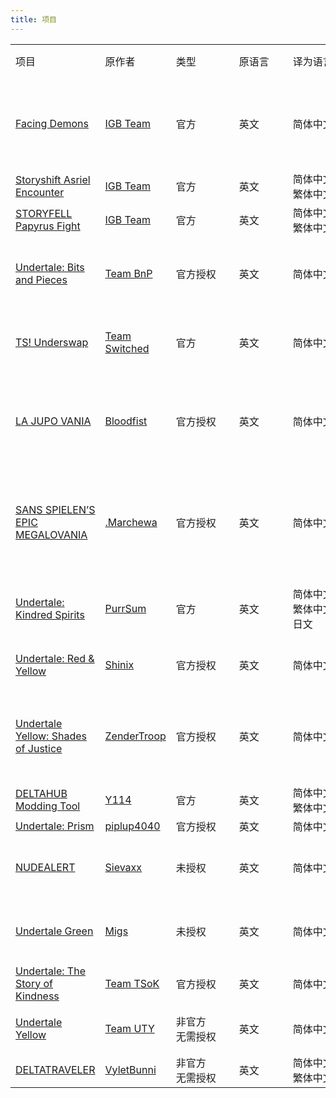 ```yaml
---
title: 项目
---
```

<table>
    <tr>
        <td>项目</td>
        <td>原作者</td>
        <td style="min-width:85px">类型</div></td>
        <td style="min-width:70px">原语言</div></td>
        <td style="min-width:86px">译为语言</div></td>
        <td><a href="/groups">所属组别</a> / 署名</td>
        <td style="min-width:192px">参与者名单</td>
        <td style="min-width:148px">当前状态/配布地址</div></td>
    </tr>
    <tr>
        <td><a href="https://gamejolt.com/games/ss_asriel/765458">Facing Demons</a></td>
        <td><a href="https://gamejolt.com/@IGB_team">IGB Team</a></td>
        <td>官方</td>
        <td>英文</td>
        <td>简体中文</td>
        <td rowspan="3">IGB Team CN</td>
        <td><details><summary>项目负责人</summary>AX暗星233</details><details><summary>文翻/文校</summary>R.o.C.t.D./π/3.1415⑨<br>Bronie_</details><details><summary>程序/技术</summary>憨憨羊の宇航鸽鸽<br>智慧一</details><details><summary>美术</summary>小树叶不是树叶</details><details><summary>配音</summary>抑郁的三叶草<br>一只chara路过</details><details><summary>R.I.P</summary><span title="2023年3月11日 凌晨3：12
红猹要吃巧克力 由于自身心理因素亲手结束了自己的生命，与世长辞...
我们在此对她表示深深的悼念，愿她在天国永无伤痛。" style="border-bottom:1px dotted">红猹要吃巧克力</span></details></td>
        <td>进行中</td>
    </tr>
    <tr>
        <td><a href="https://gamejolt.com/games/ss_asriel/765458">Storyshift Asriel Encounter</a></td>
        <td><a href="https://gamejolt.com/@IGB_team">IGB Team</a></td>
        <td>官方</td>
        <td>英文</td>
        <td>简体中文<br>繁体中文</td>
        <td><details><summary>程序/技术</summary>憨憨羊の宇航鸽鸽</details><details><summary>文本</summary>AX暗星233<br>憨憨羊の宇航鸽鸽</details></td>
        <td>已发布<br><a href="https://gamejolt.com/games/ss_asriel/765458">官方 Gamejolt</a></td>
    </tr>
    <tr>
        <td><a href="https://gamejolt.com/games/withered_flower/971776">STORYFELL Papyrus Fight</a></td>
        <td><a href="https://gamejolt.com/@IGB_team">IGB Team</a></td>
        <td>官方</td>
        <td>英文</td>
        <td>简体中文<br>繁体中文</td>
        <td><details><summary>程序/技术</summary>AX暗星233</details><details><summary>文本</summary>AX暗星233<br>Bronie_<br>憨憨羊の宇航鸽鸽</details></td>
        <td>已发布<br><details><summary>配布地址</summary><a href="https://gamejolt.com/games/withered_flower/971776">官方 Gamejolt</a><br><a href="https://www.bilibili.com/video/BV1SJdLY6E7M">哔哩哔哩发布视频</a></details></td>
    </tr>
    <tr>
        <td><a href="https://gamejolt.com/games/UndertaleBnP/574044">Undertale: Bits and Pieces</a></td>
        <td><a href="https://docs.google.com/document/d/1av-D3fGC4dHOS_nh3w3UzJp2RtTke_PS84LWptIDIFE/edit">Team BnP</a></td>
        <td>官方授权</td>
        <td>英文</td>
        <td>简体中文</td>
        <td>Undertale: Bits and Pieces 官方授权简体中文本地化组</td>
        <td><details><summary>项目负责人</summary>AX暗星233</details><details><summary>文本</summary>AX暗星233<br>憨憨羊の宇航鸽鸽<br>lzars<br>Ralsei_Cotton</details><details><summary>程序/技术</summary>AX暗星233<br>憨憨羊の宇航鸽鸽</details><details><summary>美术</summary>纸疯针Official<br>小树叶不是树叶</details></td>
        <td>已发布<br>目前支持到：v5.0.0<br><a href="https://www.bilibili.com/video/BV1YhHueFEoT">哔哩哔哩发布视频</a></td>
    </tr>
    <tr>
        <td><a href="https://gamejolt.com/games/tsunderswap/160094">TS! Underswap</a></td>
        <td><a href="https://gamejolt.com/@teamswitched">Team Switched</a></td>
        <td>官方</td>
        <td>英文</td>
        <td>简体中文</td>
        <td>TS! Underswap 官方简体中文本地化组</td>
        <td><details><summary>主催</summary>鸥皇不欧<br>190团队</details><details><summary>文翻/文校</summary>鸥皇不欧<br>奕哲</details><details><summary>美术</summary>鲸流<br>天机汉化组（希铁石z KodLenss）</details><details><summary>程序/技术</summary>天机汉化组（希铁石z KodLenss）<br>WS3917<br>天机Ceyase</details></td>
        <td>已发布<br>目前支持到：demo v2<br><a href="https://www.bilibili.com/video/BV1PGY4exEsg">哔哩哔哩发布视频</a></td>
    </tr>
    <tr>
        <td><a href="https://gamejolt.com/games/LAJUPOVANIATHEGAME/783280">LA JUPO VANIA</a></td>
        <td><a href="https://gamejolt.com/@Bloodfist">Bloodfist</a></td>
        <td>官方授权</td>
        <td>英文</td>
        <td>简体中文</td>
        <td rowspan="2">太岁爷汉化组</td>
        <td><details><summary>策划</summary>Herbert-Hyy</details><details><summary>文本</summary>Herbert-Hyy</details><details><summary>美术</summary>Raoko01<br>一根没用的太屑骨头</details><details><summary>程序/技术</summary>とある科学のCxx</details><details><summary>配音</summary>-_不正经的老霜蚀_-</details><details><summary>测试</summary>redyoshi35A<br>als2336<br>大鸡_霸王THE_BIHCOCK<br>卍无佚卐<br>A个大钉<br>Sad小杰<br>蛇臂<br>-七面骰子-<br>爱玩游戏的小狗蛋</details></td>
        <td>已发布<details><summary>配布地址</summary><a href="https://www.bilibili.com/video/BV13M4m117AZ">哔哩哔哩发布视频</a><br><a href="https://gamejolt.com/games/lajupovania_cn/915571">Gamejolt 页面</a></details></td>
    </tr>
    <tr>
        <td><a href="https://gamejolt.com/games/SSEM/924354">SANS SPIELEN’S EPIC MEGALOVANIA</a></td>
        <td><a href="https://gamejolt.com/@_Marchewa">.Marchewa</a></td>
        <td>官方授权</td>
        <td>英文</td>
        <td>简体中文</td>
        <td><details><summary>项目领导人</summary>redyoshi35a</details><details><summary>文本</summary>redyoshi35a<br>卍无佚卐<br>蛇臂</details><details><summary>程序/技术</summary>とある科学のCxx</details><details><summary>美术</summary>-七面骰子- <br>THE_BIHCOCK<br>UJB传说官方</details><details><summary>改编参考</summary>卍无佚卐</details><details><summary>宣发</summary>Herbert-Hyy</details><details><summary>测试</summary>Sad小杰</details></td>
        <td>已发布<details><summary>配布地址</summary><a href="https://www.bilibili.com/video/BV1eG2AYsEmv">哔哩哔哩发布视频</a><br><a href="https://gamejolt.com/games/CHssem/930345">Gamejolt 页面</a></details></td>
    </tr>
    <tr>
        <td><a href="https://gamejolt.com/games/undertale-kindred-spirits/1452170">Undertale: Kindred Spirits</a></td>
        <td><a href="https://gamejolt.com/@PurrSum">PurrSum</a></td>
        <td>官方</td>
        <td>英文</td>
        <td>简体中文<br>繁体中文<br>日文</td>
        <td>晓译站。</td>
        <td><details><summary>程序/技术</summary>晓晓_Akatsuki<br>憨憨羊の宇航鸽鸽</details><details><summary>平台</summary>天机Ceyase</details><details><summary>美术</summary>晓晓_Akatsuki</details><details><summary>文本</summary>晓晓_Akatsuki<br>1个渣渣</details></td>
        <td>已发布<br>目前支持到：0.1.5999<br><a href="https://www.bilibili.com/video/BV1TxyaYHEin">哔哩哔哩发布视频</a></td>
    </tr>
    <tr>
        <td><a href="https://gamejolt.com/games/undertale-red-yellow/877387">Undertale: Red & Yellow</a></td>
        <td><a href="https://gamejolt.com/@Shinix">Shinix</a></td>
        <td>官方授权</td>
        <td>英文</td>
        <td>简体中文</td>
        <td rowspan="4">不是汉化组</td>
        <td><details><summary>汉化</summary>泰拉无名君<br>sbngbd<br>badbf-海啸<br>没名字<br>Chess_大概是屑<br>Aryen<br>Andrew_CF<br>DemoNii<br>ajchen<br>雪理奈<br>飞鸟</details><details><summary>测试</summary>~%?…;# *’☆&℃$︿★！<br>大艹人<br>提米<br>FH丶黇鹿<br>GOPTEN<br>恋.<br>苏维埃病人<br>香风の酥灿<br>一个萌萌的猹<br>一块懒aa(本人已死)<br>Polaris（CLE）</details></td>
        <td>已发布<br>最新版本：v1.2<br><details><summary>配布地址</summary><a href="https://www.bilibili.com/video/BV1igRaYZEHS">哔哩哔哩发布视频</a><br><a href="https://forum.gamer.com.tw/C.php?bsn=29347&snA=1502">巴哈姆特發佈貼文</a></details></td>
    </tr>
    <tr>
        <td><a href="https://gamejolt.com/games/UTY_shadesofjustice/935169">Undertale Yellow: Shades of Justice</a></td>
        <td><a href="https://gamejolt.com/@ZenderTroop">ZenderTroop</a></td>
        <td>官方授权</td>
        <td>英文</td>
        <td>简体中文</td>
        <td><details><summary>程序/技术</summary>泰拉无名君<br>憨憨羊の宇航鸽鸽<br>天机Ceyase<br>晓晓_Akatsuki<br>AX暗星</details><details><summary>文翻/文校</summary>泰拉无名君<br>说吧那个不断<br>Chess_大概是屑<br>晓晓_Akatsuki</details><details><summary>字体补充</summary>C-G_O_A_T</details><details><summary>美术</summary>晓晓_Akatsuki</details><details><summary>着色器修复</summary>Zender Troop</details><details><summary>测试</summary>峰峦之上<br>千寻高塔<br>可言<br>屑moons月亮君<br>无伤苦手<br>是辰鸭<br>似乎要翻身的咸鱼京98<br>伸张正e<br>听雨<br>我再贪羁绊我就是鲨臂<br>酥灿敲可爱<br>小胡<br>雪理奈<br>喵~（反UT）<br>~%?…;# *’☆&℃$︿★！</details></td>
        <td>已发布<details><summary>配布地址</summary><a href="https://www.bilibili.com/video/BV1h7Kyz3E7k">哔哩哔哩发布视频</a><br><a href="https://www.youtube.com/watch?v=OAw95hVJ9bQ">YouTube发布视频</a><br><a href="https://gamejolt.com/games/UTY_SOJ_CHS/1002593">Gamejolt 页面</a></details></td>
    </tr>
    <tr>
        <td><a href="https://gamejolt.com/games/deltahub/997969">DELTAHUB Modding Tool</a></td>
        <td><a href="https://gamejolt.com/@Y114">Y114</a></td>
        <td>官方</td>
        <td>英文</td>
        <td>简体中文<br>繁体中文</td>
        <td>Chess_大概是屑<br><details><summary>繁体中文</summary>憨憨羊の宇航鸽鸽</details></td>
        <td>已发布<details><summary>配布地址</summary><a href="https://www.bilibili.com/video/BV1EuhzzBEf7">哔哩哔哩发布视频</a><br><a href="https://gamejolt.com/games/deltahub/997969">Gamejolt 页面</a></details></td>
    </tr>
    <tr>
        <td><a href="https://gamejolt.com/games/UndertalePrism/986662">Undertale: Prism</a></td>
        <td><a href="https://gamejolt.com/@piplup4040">piplup4040</a></td>
        <td>官方授权</td>
        <td>英文</td>
        <td>简体中文</td>
        <td>-</td>
        <td>进行中</td>
    </tr>
    <tr>
        <td><a href="https://gamejolt.com/games/nudealert/496504">NUDEALERT</a></td>
        <td><a href="https://gamejolt.com/@Sievaxx">Sievaxx</a></td>
        <td>未授权</td>
        <td>英文</td>
        <td>简体中文</td>
        <td rowspan="3">回音花汉化组</td>
        <td><details><summary>技术/程序</summary>AX暗星233<br>幻-_-风</details><details><summary>美术</summary>幻-_-风</details><details><summary>文本</summary>钟某人是也<br>吉神同学<br>川水-天问<br>柠檬大帝<br>做羊就做喜羊羊<br>AX暗星233<br>命令方块-official<br>幻-_-风</details><details><summary>测试</summary>命令方块-official<br>事气功豆不是寄功豆<br>幻-_-风</details></td>
        <td>已发布<br><a href="https://pan.baidu.com/s/1ZjKsQgQIYhG9BF2T4DhwTw?pwd=AAAA">百度网盘<br>提取码 AAAA</a></td>
    </tr>
    <tr>
        <td><a href="https://gamejolt.com/games/undertalegreen/161268">Undertale Green</a></td>
        <td><a href="https://gamejolt.com/@Migs">Migs</a></td>
        <td>未授权</td>
        <td>英文</td>
        <td>简体中文</td>
        <td><details><summary>策划</summary>幻-_-风</details><details><summary>程序/技术</summary>幻-_-风</details><details><summary>美术</summary>幻-_-风</details><details><summary>文本</summary>迷迭之主<br>命令方块<br>新星派</details></td>
        <td>已发布<br><a href="https://www.bilibili.com/video/BV1NQKszjEHd">哔哩哔哩发布视频</a></td>
    </tr>
    <tr>
        <td><a href="https://gamejolt.com/games/ut_tsok/936531">Undertale: The Story of Kindness</a></td>
        <td><a href="https://gamejolt.com/@Team_TSoK">Team TSoK</a></td>
        <td>官方授权</td>
        <td>英文</td>
        <td>简体中文</td>
        <td>-</td>
        <td>进行中</td>
    </tr>
    <tr>
        <td><a href="https://gamejolt.com/games/UndertaleYellow/136925">Undertale Yellow</a></td>
        <td><a href="https://gamejolt.com/@TeamUTY">Team UTY</a></td>
        <td>非官方<br>无需授权</td>
        <td>英文</td>
        <td>简体中文</td>
        <td rowspan="2">UNDERTALE 中文本地化社区</td>
        <td><details><summary>程序/技术</summary>憨憨羊の宇航鸽鸽<br>天机Ceyase<br>KodLenss<br>芝士纸鸢<br>晓晓_Akatsuki<br>AX暗星</details><details><summary>文本</summary>天机Ceyase<br>憨憨羊の宇航鸽鸽<br>晓晓_Akatsuki<br>MurderSans_MDR<br>全息鲜鱼碎片<br>Miffey<br>静音人<br>幻-_-风<br>请在此处输入文本<br>Aryen<br>芝士纸鸢<br>Fish_Toucher<br>KodLenss<br>爱丽丝是金发吗<br>机枪豌豆123<br>Sunshine<br>敏克<br>1个渣渣<br>RustyCotton<br>ShadowNight<br>鸥皇不欧<br>AshleyC_<br>CLE<br>Frick之心<br>SAIPAN<br>Soc<br>洛白Loris</details><details><summary>美术</summary>芝士纸鸢<br>KodLenss<br>三叶Clover<br>晓晓_Akatsuki</details></td>
        <td>已发布<br>最新版本：v2.0<details><summary>配布地址</summary><a href="https://www.bilibili.com/video/BV1jeFReuESV">哔哩哔哩发布视频</a><br><a href="https://www.youtube.com/watch?v=Q3dltfMAy78">YouTube发布视频</a><br><a href="https://forum.gamer.com.tw/C.php?bsn=29347&snA=1499">巴哈姆特發佈貼文</a></details></td>
    </tr>
    <tr>
        <td><a href="https://gamejolt.com/games/deltatraveler/661464">DELTATRAVELER</a></td>
        <td><a href="https://gamejolt.com/@vyletbunni">VyletBunni</a></td>
        <td>非官方<br>无需授权</td>
        <td>英文</td>
        <td>简体中文<br>繁体中文</td>
        <td>-</td>
        <td>进行中</td>
    </tr>
</table>